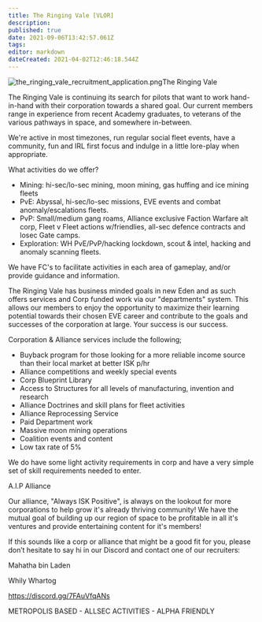 ```yaml
---
title: The Ringing Vale [VLOR]
description: 
published: true
date: 2021-09-06T13:42:57.061Z
tags: 
editor: markdown
dateCreated: 2021-04-02T12:46:18.544Z
---
```


![the_ringing_vale_recruitment_application.png](/pictures/the_ringing_vale_recruitment_application.png)The Ringing Vale

The Ringing Vale is continuing its search for pilots that want to work hand-in-hand with their corporation towards a shared goal. Our current members range in experience from recent Academy graduates, to veterans of the various pathways in space, and somewhere in-between.

We're active in most timezones, run regular social fleet events, have a community, fun and IRL first focus and indulge in a little lore-play when appropriate.

What activities do we offer?

- Mining: hi-sec/lo-sec mining, moon mining, gas huffing and ice mining fleets
- PvE: Abyssal, hi-sec/lo-sec missions, EVE events and combat anomaly/escalations fleets.
- PvP: Small/medium gang roams, Alliance exclusive Faction Warfare alt corp, Fleet v Fleet actions w/friendlies, all-sec defence contracts and losec Gate camps.
- Exploration: WH PvE/PvP/hacking lockdown, scout & intel, hacking and anomaly scanning fleets.

We have FC's to facilitate activities in each area of gameplay, and/or provide guidance and information.

The Ringing Vale has business minded goals in new Eden and as such offers services and Corp funded work via our "departments" system. This allows our members to enjoy the opportunity to maximize their learning potential towards their chosen EVE career and contribute to the goals and successes of the corporation at large. Your success is our success.

Corporation & Alliance services include the following;

- Buyback program for those looking for a more reliable income source than their local market at better ISK p/hr
- Alliance competitions and weekly special events
- Corp Blueprint Library
- Access to Structures for all levels of manufacturing, invention and research
- Alliance Doctrines and skill plans for fleet activities
- Alliance Reprocessing Service
- Paid Department work
- Massive moon mining operations
- Coalition events and content
- Low tax rate of 5%

We do have some light activity requirements in corp and have a very simple set of skill requirements needed to enter.

A.I.P Alliance

Our alliance, "Always ISK Positive", is always on the lookout for more corporations to help grow it's already thriving community! We have the mutual goal of building up our region of space to be profitable in all it's ventures and provide entertaining content for it's members!

If this sounds like a corp or alliance that might be a good fit for you, please don’t hesitate to say hi in our Discord and contact one of our recruiters:

Mahatha bin Laden

Whily Whartog

https://discord.gg/7FAuVfqANs

METROPOLIS BASED - ALLSEC ACTIVITIES - ALPHA FRIENDLY